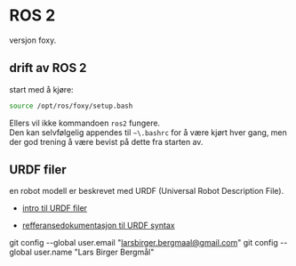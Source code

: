 # ROS 2
versjon foxy.


## drift av ROS 2
start med å kjøre:

```Bash
source /opt/ros/foxy/setup.bash
```

Ellers vil ikke kommandoen `ros2` fungere.  
Den kan selvfølgelig appendes til `~\.bashrc` for å være kjørt hver gang, men der god trening å være bevist på dette fra starten av.


## URDF filer

en robot modell er beskrevet med URDF (Universal Robot Description File).

 - [intro til URDF filer](https://articulatedrobotics.xyz/ready-for-ros-7-urdf/)

 - [refferansedokumentasjon til URDF syntax](http://wiki.ros.org/urdf/XML)

git config --global user.email "larsbirger.bergmaal@gmail.com"
git config --global user.name "Lars Birger Bergmål"